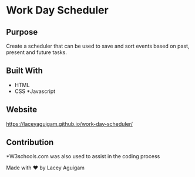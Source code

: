 # Work Day Scheduler


## Purpose
Create a scheduler that can be used to save and sort events based on past, present and future tasks.  

## Built With
* HTML
* CSS
*Javascript

## Website

https://laceyaguigam.github.io/work-day-scheduler/



## Contribution
 
*W3schools.com was also used to assist in the coding process

Made with ❤️ by Lacey Aguigam